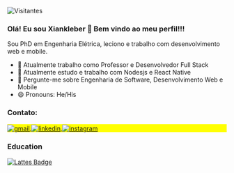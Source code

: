 

<p align="left"> <img src="https://komarev.com/ghpvc/?username=Xiankleber&color=orange" alt="Visitantes"/> </p>


### Olá! Eu sou Xiankleber  👋 Bem vindo ao meu perfil!!!

Sou PhD em Engenharia Elétrica, leciono e trabalho com desenvolvimento web e mobile.

- 🔭 Atualmente trabalho como Professor e Desenvolvedor Full Stack
- 🌱 Atualmente estudo e trabalho com Nodesjs e React Native
- 💬 Pergunte-me sobre Engenharia de Software, Desenvolvimento Web e Mobile
- 😄 Pronouns: He/His




  
### Contato:


<p align="left" style="background:yellow">
<a href="mailto:xianklebercb@gmail.com" target="_blank">
  <img align="center" src="https://img.shields.io/badge/-Xiankleber-05122A?style=flat&logo=gmail" alt="gmail"/>
</a>

<a href="https://linkedin.com/in/xiankleber-c-benjamim-878b5621/" target="_blank">
  <img align="center" src="https://img.shields.io/badge/-Xiankleber-05122A?style=flat&logo=linkedin" alt="linkedin"/>
</a>
<a href="https://www.hackerrank.com/xianklebercb" target="_blank">
 <img align="center" src="https://img.shields.io/badge/-Xiankleber-05122A?style=flat&logo=hackerrank" alt="instagram"/>
</a>

</p>
  

### Education
  [![Lattes Badge](https://img.shields.io/badge/-Lattes-black?style=flat-square&logo=GitBook&logoColor=white&link=http://lattes.cnpq.br/5675256320855513)](http://lattes.cnpq.br/5675256320855513)
 
###

<!--
- 🔭 I’m currently working on ...
- 🌱 I’m currently learning ...
- 👯 I’m looking to collaborate on ...
- 🤔 I’m looking for help with ...
- 💬 Ask me about ...
- 📫 How to reach me: ...
- 😄 Pronouns: ...
- ⚡ Fun fact: ...
-->
